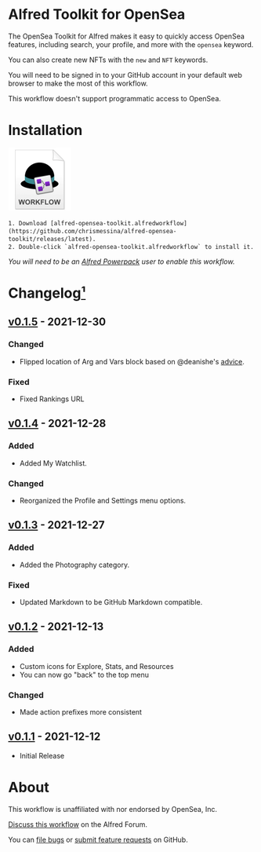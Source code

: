 # Alfred Toolkit for OpenSea

The OpenSea Toolkit for Alfred makes it easy to quickly access OpenSea features, including search, your profile, and more with the `opensea` keyword.

You can also create new NFTs with the `new` and `NFT` keywords.

You will need to be signed in to your GitHub account in your default web browser to make the most of this workflow.

This workflow doesn't support programmatic access to OpenSea.

# Installation

<a href="https://github.com/chrismessina/alfred-opensea-toolkit/releases/latest"><img src="./assets/icon-workflow.png" alt="Workflow File Icon" width="128" height="128"></a>

    1. Download [alfred-opensea-toolkit.alfredworkflow](https://github.com/chrismessina/alfred-opensea-toolkit/releases/latest).
    2. Double-click `alfred-opensea-toolkit.alfredworkflow` to install it.

_You will need to be an [Alfred Powerpack](https://www.alfredapp.com/powerpack/) user to enable this workflow._


# Changelog[¹](https://keepachangelog.com/)

## [v0.1.5](https://github.com/chrismessina/alfred-opensea-toolkit/releases/tag/v0.1.5) - 2021-12-30
### Changed
- Flipped location of Arg and Vars block based on @deanishe's [advice](https://www.alfredforum.com/topic/17767-creating-nested-navigation-trees-with-list-filters/#comment-91799).
### Fixed
- Fixed Rankings URL

## [v0.1.4](https://github.com/chrismessina/alfred-opensea-toolkit/releases/tag/v0.1.4) - 2021-12-28
### Added
- Added My Watchlist.
### Changed
- Reorganized the Profile and Settings menu options.

## [v0.1.3](https://github.com/chrismessina/alfred-opensea-toolkit/releases/tag/v0.1.3) - 2021-12-27
### Added
- Added the Photography category.
### Fixed
- Updated Markdown to be GitHub Markdown compatible.


## [v0.1.2](https://github.com/chrismessina/alfred-opensea-toolkit/releases/tag/v0.1.2) - 2021-12-13
### Added
- Custom icons for Explore, Stats, and Resources
- You can now go "back" to the top menu

### Changed
- Made action prefixes more consistent

## [v0.1.1](https://github.com/chrismessina/alfred-opensea-toolkit/releases/tag/v0.1.1) - 2021-12-12
- Initial Release


# About

This workflow is unaffiliated with nor endorsed by OpenSea, Inc.


[Discuss this workflow](https://www.alfredforum.com/topic/17683-workflow-alfred-toolkit-for-opensea/) on the Alfred Forum.

You can [file bugs](https://github.com/chrismessina/alfred-opensea-toolkit/issues/new) or [submit feature requests](https://github.com/chrismessina/alfred-opensea-toolkit/issues/new) on GitHub.
